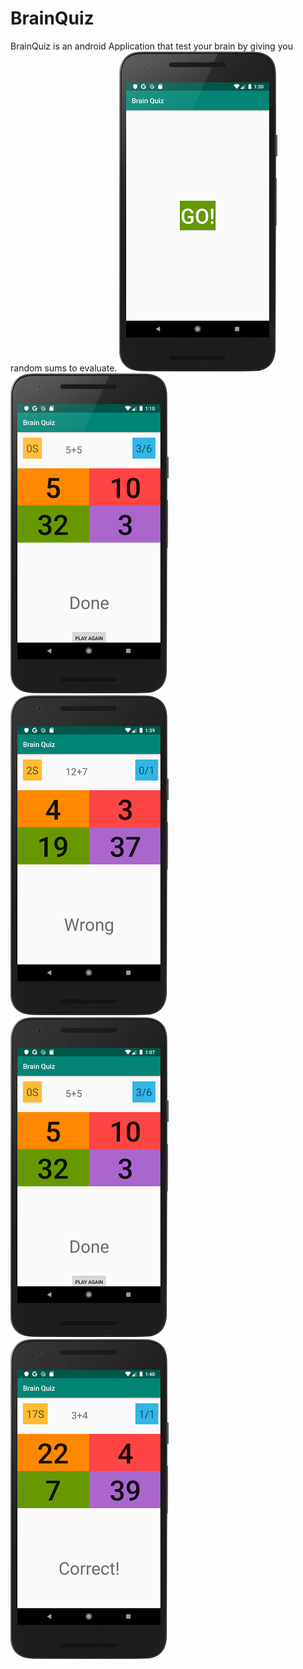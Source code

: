 # BrainQuiz
BrainQuiz is an android Application that test your brain by giving you random sums to evaluate.
![](screenshots/device-2019-07-16-133134.png)
![](screenshots/device-2019-07-16-131334.png)
![](screenshots/device-2019-07-16-133957.png)
![](screenshots/device-2019-07-16-130837.png)
![](screenshots/device-2019-07-16-134045.png)
